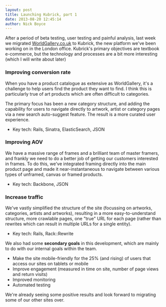 ```yaml
---
layout: post
title: Launching Kubrick, part 1
date: 2013-08-20 12:45:14
author: Nick Boyce
---
```

After a period of beta testing, user testing and painful analysis, last week we migrated [WorldGallery.co.uk](http://www.worldgallery.co.uk) to Kubrick, the new platform we've been working on in the London office. Kubrick's primary objectives are textbook e-commerce, but the technology and processes are a bit more interesting (which I will write about later)

### Improving conversion rate
When you have a product catalogue as extensive as WorldGallery, it's a challenge to help users find the product they want to find. I think this is particularly true of art products which are often difficult to categories.

The primary focus has been a new category structure, and adding the capability for users to navigate directly to artwork, artist or category pages via a new search auto-suggest feature. The result is a more curated user experience.

* Key tech: Rails, Sinatra, ElasticSearch, JSON

### Improving AOV
We have a massive range of frames and a brilliant team of master framers, and frankly we need to do a better job of getting our customers interested in frames. To do this, we've integrated framing directly into the main product page and made it near-instantaneous to navigate between various types of unframed, canvas or framed products.

* Key tech: Backbone, JSON

### Increase traffic
We've vastly simplified the structure of the site (focussing on artworks, categories, artists and artworks), resulting in a more easy-to-understand structure, more crawlable pages, one "true" URL for each page (rather than rewrites which can result in multiple URLs for a single entity).

* Key tech: Rails, Rack::Rewrite

We also had some **secondary goals** in this development, which are mainly to do with our internal goals within the team.

* Make the site mobile-friendly for the 25% (and rising) of users that access our sites on tablets or mobile
* Improve engagement (measured in time on site, number of page views and return visits)
* Improved monitoring
* Automated testing

We're already seeing some positive results and look forward to migrating some of our other sites over.

